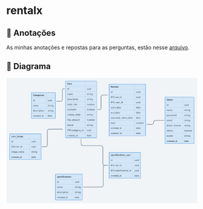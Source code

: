 # rentalx


## 📃 Anotações
As minhas anotações e repostas para as perguntas, estão nesse [arquivo](caderno.md).

## 🔷 Diagrama
<img src="public/diagram.png" />